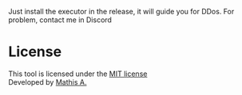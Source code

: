 Just install the executor in the release, it will guide you for DDos.
For problem, contact me in Discord

# License
This tool is licensed under the [MIT license]() <br>
Developed by [Mathis A.](https://github.com/matdvlp) <br>
